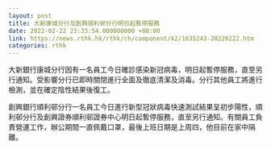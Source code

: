 ```yaml
---
layout: post
title: 大新康城分行及創興順利邨分行明日起暫停服務
date: 2022-02-22 23:33:54.000000000 +08:00
link: https://news.rthk.hk/rthk/ch/component/k2/1635243-20220222.htm
categories: rthk
---
```


大新銀行康城分行因有一名員工今日確診感染新冠病毒，明日起暫停服務，直至另行通知。受影響分行已即時關閉進行全面及徹底清潔及消毒。分行其他員工將進行檢測，並在確定陰性結果後復工。

創興銀行順利邨分行一名員工今日進行新型冠狀病毒快速測試結果呈初步陽性，順利邨分行及創興證券順利邨證券中心明日起暫停服務，直至另行通知。有關員工負責營運工作，辦公期間一直佩戴口罩，最後上班日期是上周四，他目前在家中隔離。
